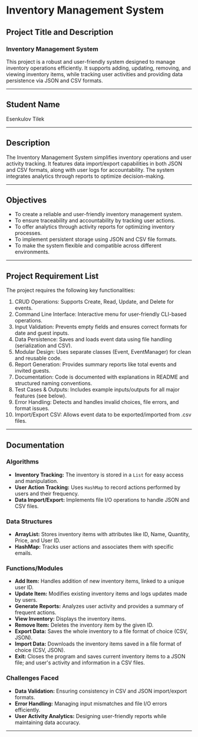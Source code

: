 # Inventory Management System

## Project Title and Description
### Inventory Management System
This project is a robust and user-friendly system designed to manage inventory operations efficiently. It supports adding, updating, removing, and viewing inventory items, while tracking user activities and providing data persistence via JSON and CSV formats.

---

## Student Name
Esenkulov Tilek

---

## Description
The Inventory Management System simplifies inventory operations and user activity tracking. It features data import/export capabilities in both JSON and CSV formats, along with user logs for accountability. The system integrates analytics through reports to optimize decision-making.

---

## Objectives
- To create a reliable and user-friendly inventory management system.
- To ensure traceability and accountability by tracking user actions.
- To offer analytics through activity reports for optimizing inventory processes.
- To implement persistent storage using JSON and CSV file formats.
- To make the system flexible and compatible across different environments.

---

## Project Requirement List
The project requires the following key functionalities:
1. CRUD Operations: Supports Create, Read, Update, and Delete for events.
2. Command Line Interface: Interactive menu for user-friendly CLI-based operations.
3. Input Validation: Prevents empty fields and ensures correct formats for date and guest inputs.
4. Data Persistence: Saves and loads event data using file handling (serialization and CSV).
5. Modular Design: Uses separate classes (Event, EventManager) for clean and reusable code.
6. Report Generation: Provides summary reports like total events and invited guests.
7. Documentation: Code is documented with explanations in README and structured naming conventions.
8. Test Cases & Outputs: Includes example inputs/outputs for all major features (see below).
9. Error Handling: Detects and handles invalid choices, file errors, and format issues.
10. Import/Export CSV: Allows event data to be exported/imported from .csv files.

---

## Documentation
### Algorithms
- **Inventory Tracking:** The inventory is stored in a `List` for easy access and manipulation.
- **User Action Tracking:** Uses `HashMap` to record actions performed by users and their frequency.
- **Data Import/Export:** Implements file I/O operations to handle JSON and CSV files.

### Data Structures
- **ArrayList:** Stores inventory items with attributes like ID, Name, Quantity, Price, and User ID.
- **HashMap:** Tracks user actions and associates them with specific emails.

### Functions/Modules
- **Add Item:** Handles addition of new inventory items, linked to a unique user ID.
- **Update Item:** Modifies existing inventory items and logs updates made by users.
- **Generate Reports:** Analyzes user activity and provides a summary of frequent actions.
- **View Inventory:** Displays the inventory items.
- **Remove Item:** Deletes the inventory item by the given ID.
- **Export Data:** Saves the whole inventory to a file format of choice (CSV, JSON).
- **Import Data:** Downloads the inventory items saved in a file format of choice (CSV, JSON).
- **Exit:** Closes the program and saves current inventory items to a JSON file; and user's activity and information in a CSV files.

### Challenges Faced
- **Data Validation:** Ensuring consistency in CSV and JSON import/export formats.
- **Error Handling:** Managing input mismatches and file I/O errors efficiently.
- **User Activity Analytics:** Designing user-friendly reports while maintaining data accuracy.

---

